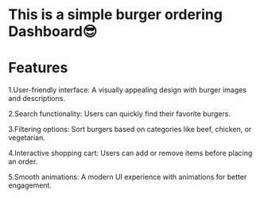 # This is a simple burger ordering Dashboard😎

# Features
1.User-friendly interface: A visually appealing design with burger images and descriptions.

2.Search functionality: Users can quickly find their favorite burgers.

3.Filtering options: Sort burgers based on categories like beef, chicken, or vegetarian.

4.Interactive shopping cart: Users can add or remove items before placing an order.

5.Smooth animations: A modern UI experience with animations for better engagement.

